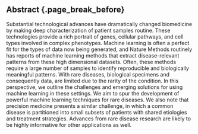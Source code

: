 ## Abstract {.page_break_before}

Substantial technological advances have dramatically changed biomedicine by making deep characterization of patient samples routine. 
These technologies provide a rich portrait of genes, cellular pathways, and cell types involved in complex phenotypes. 
Machine learning is often a perfect fit for the types of data now being generated, and Nature Methods routinely has reports of machine learning methods that extract disease-relevant patterns from these high dimensional datasets. 
Often, these methods require a large number of samples to identify reproducible and biologically meaningful patterns. 
With rare diseases, biological specimens and consequently data, are limited due to the rarity of the condition. 
In this perspective, we outline the challenges and emerging solutions for using machine learning in these settings. 
We aim to spur the development of powerful machine learning techniques for rare diseases. 
We also note that precision medicine presents a similar challenge, in which a common disease is partitioned into small subsets of patients with shared etiologies and treatment strategies. 
Advances from rare disease research are likely to be highly informative for other applications as well.
